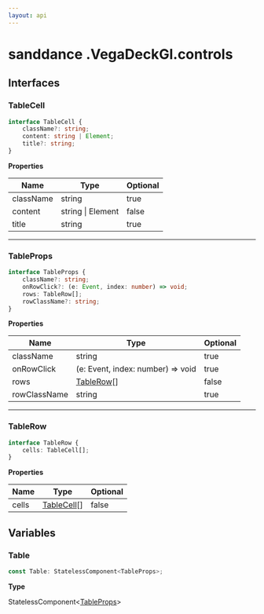 ```yaml
---
layout: api
---
```


# sanddance .VegaDeckGl.controls

## Interfaces

### TableCell

```typescript
interface TableCell {
    className?: string;
    content: string | Element;
    title?: string;
}
```

**Properties**

| Name      | Type                  | Optional |
| --------- | --------------------- | -------- |
| className | string                | true     |
| content   | string &#124; Element | false    |
| title     | string                | true     |

----------

### TableProps

```typescript
interface TableProps {
    className?: string;
    onRowClick?: (e: Event, index: number) => void;
    rows: TableRow[];
    rowClassName?: string;
}
```

**Properties**

| Name         | Type                                  | Optional |
| ------------ | ------------------------------------- | -------- |
| className    | string                                | true     |
| onRowClick   | (e: Event, index: number) => void     | true     |
| rows         | [TableRow][InterfaceDeclaration-57][] | false    |
| rowClassName | string                                | true     |

----------

### TableRow

```typescript
interface TableRow {
    cells: TableCell[];
}
```

**Properties**

| Name  | Type                                   | Optional |
| ----- | -------------------------------------- | -------- |
| cells | [TableCell][InterfaceDeclaration-55][] | false    |

## Variables

### Table

```typescript
const Table: StatelessComponent<TableProps>;
```

**Type**

StatelessComponent<[TableProps][InterfaceDeclaration-56]>

[NamespaceImport-6]: vegadeckgl.controls#controls
[InterfaceDeclaration-55]: vegadeckgl.controls#tablecell
[InterfaceDeclaration-56]: vegadeckgl.controls#tableprops
[InterfaceDeclaration-57]: vegadeckgl.controls#tablerow
[InterfaceDeclaration-57]: vegadeckgl.controls#tablerow
[InterfaceDeclaration-55]: vegadeckgl.controls#tablecell
[VariableDeclaration-9]: vegadeckgl.controls#table
[InterfaceDeclaration-56]: vegadeckgl.controls#tableprops